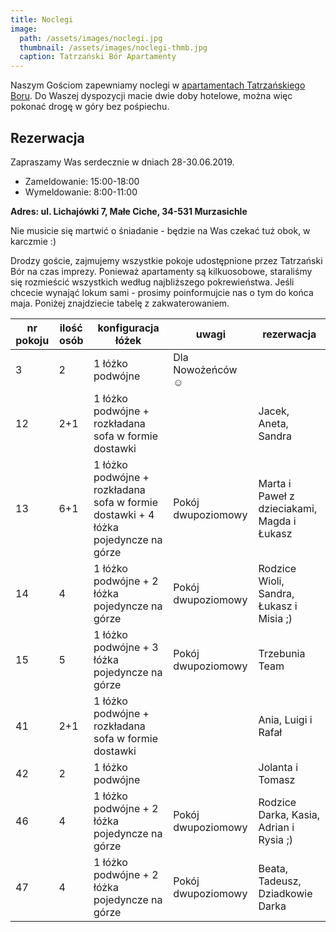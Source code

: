 ```yaml
---
title: Noclegi
image:
  path: /assets/images/noclegi.jpg
  thumbnail: /assets/images/noclegi-thmb.jpg
  caption: Tatrzański Bór Apartamenty
---
```


Naszym Gościom zapewniamy noclegi w [apartamentach Tatrzańskiego Boru](http://www.tatrzanskibor.pl/pensjonat/). Do Waszej dyspozycji macie dwie doby hotelowe, można więc pokonać drogę w góry bez pośpiechu.

## Rezerwacja

Zapraszamy Was serdecznie w dniach 28-30.06.2019.
- Zameldowanie: 15:00-18:00
- Wymeldowanie: 8:00-11:00

**Adres: ul. Lichajówki 7, Małe Ciche, 34-531 Murzasichle**

Nie musicie się martwić o śniadanie - będzie na Was czekać tuż obok, w karczmie :)

Drodzy goście, zajmujemy wszystkie pokoje udostępnione przez Tatrzański Bór na czas imprezy.
Ponieważ apartamenty są kilkuosobowe, staraliśmy się rozmieścić wszystkich według najbliższego pokrewieństwa.
Jeśli chcecie wynająć lokum sami - prosimy poinformujcie nas o tym do końca maja.
Poniżej znajdziecie tabelę z zakwaterowaniem.

nr pokoju|ilość osób|konfiguracja łóżek|uwagi|rezerwacja
-|-|-|-|-
3|2|1 łóżko podwójne|Dla Nowożeńców ☺|
12|2+1|1 łóżko podwójne + rozkładana sofa w formie dostawki||Jacek, Aneta, Sandra
13|6+1|1 łóżko podwójne + rozkładana sofa w formie dostawki + 4 łóżka pojedyncze na górze|Pokój dwupoziomowy|Marta i Paweł z dzieciakami, Magda i Łukasz
14|4|1 łóżko podwójne + 2 łóżka pojedyncze na górze|Pokój dwupoziomowy|Rodzice Wioli,  Sandra, Łukasz i Misia ;)
15|5|1 łóżko podwójne + 3 łóżka pojedyncze na górze|Pokój dwupoziomowy|Trzebunia Team
41|2+1|1 łóżko podwójne + rozkładana sofa w formie dostawki||Ania, Luigi i Rafał
42|2|1 łóżko podwójne||Jolanta i Tomasz
46|4|1 łóżko podwójne + 2 łóżka pojedyncze na górze|Pokój dwupoziomowy|Rodzice Darka, Kasia, Adrian i Rysia ;)
47|4|1 łóżko podwójne + 2 łóżka pojedyncze na górze|Pokój dwupoziomowy|Beata, Tadeusz, Dziadkowie Darka
